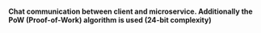 #### Chat communication between client and microservice. Additionally the PoW (Proof-of-Work) algorithm is used (24-bit complexity)


